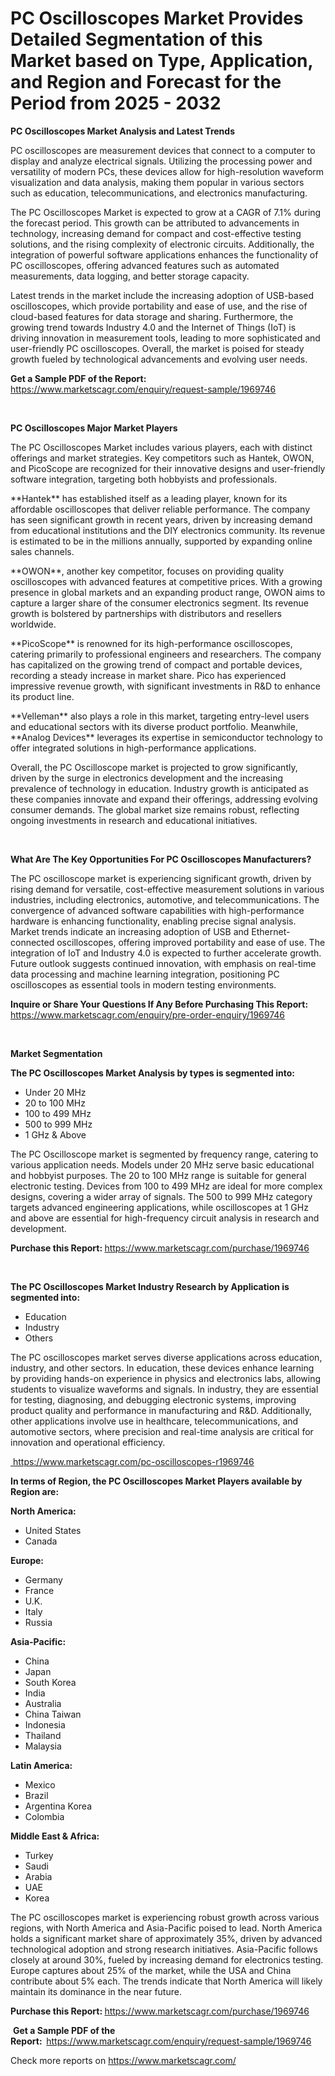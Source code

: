<p><h1>PC Oscilloscopes Market Provides Detailed Segmentation of this Market based on Type, Application, and Region and Forecast for the Period from 2025 - 2032</h1></p><p><strong>PC Oscilloscopes Market Analysis and Latest Trends</strong></p>
<p><p>PC oscilloscopes are measurement devices that connect to a computer to display and analyze electrical signals. Utilizing the processing power and versatility of modern PCs, these devices allow for high-resolution waveform visualization and data analysis, making them popular in various sectors such as education, telecommunications, and electronics manufacturing.</p><p>The PC Oscilloscopes Market is expected to grow at a CAGR of 7.1% during the forecast period. This growth can be attributed to advancements in technology, increasing demand for compact and cost-effective testing solutions, and the rising complexity of electronic circuits. Additionally, the integration of powerful software applications enhances the functionality of PC oscilloscopes, offering advanced features such as automated measurements, data logging, and better storage capacity.</p><p>Latest trends in the market include the increasing adoption of USB-based oscilloscopes, which provide portability and ease of use, and the rise of cloud-based features for data storage and sharing. Furthermore, the growing trend towards Industry 4.0 and the Internet of Things (IoT) is driving innovation in measurement tools, leading to more sophisticated and user-friendly PC oscilloscopes. Overall, the market is poised for steady growth fueled by technological advancements and evolving user needs.</p></p>
<p><strong>Get a Sample PDF of the Report:&nbsp;</strong> <a href="https://www.marketscagr.com/enquiry/request-sample/1969746?utm_campaign=2724&utm_medium=2&utm_source=Github&utm_content=ia&utm_term=02032025&utm_id=pc-oscilloscopes">https://www.marketscagr.com/enquiry/request-sample/1969746</a></p>
<p>&nbsp;</p>
<p><strong>PC Oscilloscopes Major Market Players</strong></p>
<p><p>The PC Oscilloscopes Market includes various players, each with distinct offerings and market strategies. Key competitors such as Hantek, OWON, and PicoScope are recognized for their innovative designs and user-friendly software integration, targeting both hobbyists and professionals.</p><p>**Hantek** has established itself as a leading player, known for its affordable oscilloscopes that deliver reliable performance. The company has seen significant growth in recent years, driven by increasing demand from educational institutions and the DIY electronics community. Its revenue is estimated to be in the millions annually, supported by expanding online sales channels.</p><p>**OWON**, another key competitor, focuses on providing quality oscilloscopes with advanced features at competitive prices. With a growing presence in global markets and an expanding product range, OWON aims to capture a larger share of the consumer electronics segment. Its revenue growth is bolstered by partnerships with distributors and resellers worldwide.</p><p>**PicoScope** is renowned for its high-performance oscilloscopes, catering primarily to professional engineers and researchers. The company has capitalized on the growing trend of compact and portable devices, recording a steady increase in market share. Pico has experienced impressive revenue growth, with significant investments in R&D to enhance its product line.</p><p>**Velleman** also plays a role in this market, targeting entry-level users and educational sectors with its diverse product portfolio. Meanwhile, **Analog Devices** leverages its expertise in semiconductor technology to offer integrated solutions in high-performance applications.</p><p>Overall, the PC Oscilloscope market is projected to grow significantly, driven by the surge in electronics development and the increasing prevalence of technology in education. Industry growth is anticipated as these companies innovate and expand their offerings, addressing evolving consumer demands. The global market size remains robust, reflecting ongoing investments in research and educational initiatives.</p></p>
<p>&nbsp;</p>
<p><strong>What Are The Key Opportunities For PC Oscilloscopes Manufacturers?</strong></p>
<p><p>The PC oscilloscope market is experiencing significant growth, driven by rising demand for versatile, cost-effective measurement solutions in various industries, including electronics, automotive, and telecommunications. The convergence of advanced software capabilities with high-performance hardware is enhancing functionality, enabling precise signal analysis. Market trends indicate an increasing adoption of USB and Ethernet-connected oscilloscopes, offering improved portability and ease of use. The integration of IoT and Industry 4.0 is expected to further accelerate growth. Future outlook suggests continued innovation, with emphasis on real-time data processing and machine learning integration, positioning PC oscilloscopes as essential tools in modern testing environments.</p></p>
<p><strong>Inquire or Share Your Questions If Any Before Purchasing This Report:</strong> <a href="https://www.marketscagr.com/enquiry/pre-order-enquiry/1969746?utm_campaign=2724&utm_medium=2&utm_source=Github&utm_content=ia&utm_term=02032025&utm_id=pc-oscilloscopes">https://www.marketscagr.com/enquiry/pre-order-enquiry/1969746</a></p>
<p>&nbsp;</p>
<p><strong>Market Segmentation</strong></p>
<p><strong>The PC Oscilloscopes Market Analysis by types is segmented into:</strong></p>
<p><ul><li>Under 20 MHz</li><li>20 to 100 MHz</li><li>100 to 499 MHz</li><li>500 to 999 MHz</li><li>1 GHz & Above</li></ul></p>
<p><p>The PC Oscilloscope market is segmented by frequency range, catering to various application needs. Models under 20 MHz serve basic educational and hobbyist purposes. The 20 to 100 MHz range is suitable for general electronic testing. Devices from 100 to 499 MHz are ideal for more complex designs, covering a wider array of signals. The 500 to 999 MHz category targets advanced engineering applications, while oscilloscopes at 1 GHz and above are essential for high-frequency circuit analysis in research and development.</p></p>
<p><strong>Purchase this Report:&nbsp;</strong><a href="https://www.marketscagr.com/purchase/1969746?utm_campaign=2724&utm_medium=2&utm_source=Github&utm_content=ia&utm_term=02032025&utm_id=pc-oscilloscopes">https://www.marketscagr.com/purchase/1969746</a></p>
<p>&nbsp;</p>
<p><strong>The PC Oscilloscopes Market Industry Research by Application is segmented into:</strong></p>
<p><ul><li>Education</li><li>Industry</li><li>Others</li></ul></p>
<p><p>The PC oscilloscopes market serves diverse applications across education, industry, and other sectors. In education, these devices enhance learning by providing hands-on experience in physics and electronics labs, allowing students to visualize waveforms and signals. In industry, they are essential for testing, diagnosing, and debugging electronic systems, improving product quality and performance in manufacturing and R&D. Additionally, other applications involve use in healthcare, telecommunications, and automotive sectors, where precision and real-time analysis are critical for innovation and operational efficiency.</p></p>
<p><a href="https://www.marketscagr.com/pc-oscilloscopes-r1969746?utm_campaign=2724&utm_medium=2&utm_source=Github&utm_content=ia&utm_term=02032025&utm_id=pc-oscilloscopes">&nbsp;https://www.marketscagr.com/pc-oscilloscopes-r1969746</a></p>
<p><strong>In terms of Region, the PC Oscilloscopes Market Players available by Region are:</strong></p>
<p>
    <p> <strong> North America: </strong>
        <ul>
            <li>United States</li>
            <li>Canada</li>
        </ul>
        </p> 
    <p> <strong> Europe: </strong>
        <ul>
            <li>Germany</li>
            <li>France</li>
            <li>U.K.</li>
            <li>Italy</li>
            <li>Russia</li>
        </ul>
        </p> 
    <p> <strong> Asia-Pacific: </strong>
        <ul>
            <li>China</li>
            <li>Japan</li>
            <li>South Korea</li>
            <li>India</li>
            <li>Australia</li>
            <li>China Taiwan</li>
            <li>Indonesia</li>
            <li>Thailand</li>
            <li>Malaysia</li>
        </ul>
        </p> 
    <p> <strong> Latin America: </strong>
        <ul>
            <li>Mexico</li>
            <li>Brazil</li>
            <li>Argentina Korea</li>
            <li>Colombia</li>
        </ul>
        </p> 
    <p> <strong> Middle East & Africa: </strong>
        <ul>
            <li>Turkey</li>
            <li>Saudi</li>
            <li>Arabia</li>
            <li>UAE</li>
            <li>Korea</li>
        </ul>
    </p>
    </p>
<p><p>The PC oscilloscopes market is experiencing robust growth across various regions, with North America and Asia-Pacific poised to lead. North America holds a significant market share of approximately 35%, driven by advanced technological adoption and strong research initiatives. Asia-Pacific follows closely at around 30%, fueled by increasing demand for electronics testing. Europe captures about 25% of the market, while the USA and China contribute about 5% each. The trends indicate that North America will likely maintain its dominance in the near future.</p></p>
<p><strong>Purchase this Report: </strong><a href="https://www.marketscagr.com/purchase/1969746?utm_campaign=2724&utm_medium=2&utm_source=Github&utm_content=ia&utm_term=02032025&utm_id=pc-oscilloscopes">https://www.marketscagr.com/purchase/1969746</a></p>
<p>&nbsp;<strong>Get a Sample PDF of the Report:&nbsp;&nbsp;</strong><a href="https://www.marketscagr.com/enquiry/request-sample/1969746?utm_campaign=2724&utm_medium=2&utm_source=Github&utm_content=ia&utm_term=02032025&utm_id=pc-oscilloscopes">https://www.marketscagr.com/enquiry/request-sample/1969746</a></p>
<p><strong></strong></p>
<p>Check more reports on <a href="https://www.marketscagr.com/?utm_campaign=2724&utm_medium=2&utm_source=Github&utm_content=ia&utm_term=02032025&utm_id=pc-oscilloscopes">https://www.marketscagr.com/</a></p>